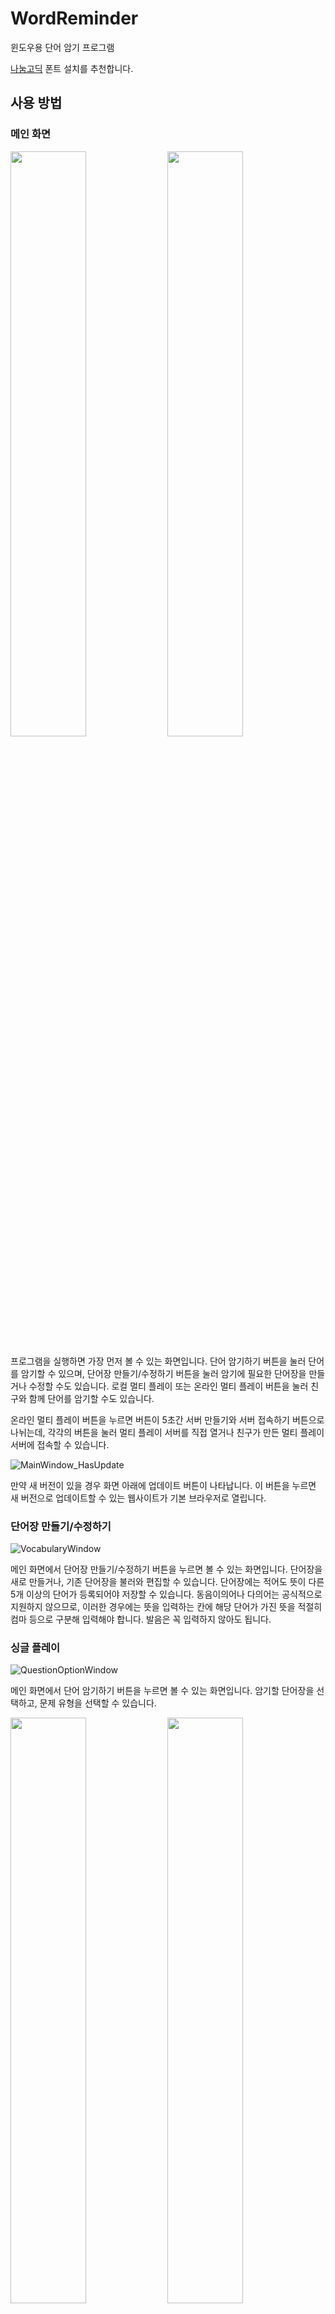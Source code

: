 # WordReminder
윈도우용 단어 암기 프로그램

[나눔고딕](https://hangeul.naver.com/2017/nanum) 폰트 설치를 추천합니다.

## 사용 방법
### 메인 화면
<p float="left">
	<img src="https://github.com/kmc7468/WordReminder/blob/master/img/MainWindow.png" width="49%" />
	<img src="https://github.com/kmc7468/WordReminder/blob/master/img/MainWindow_MultiplayClicked.png" width="49%" />
</p>

프로그램을 실행하면 가장 먼저 볼 수 있는 화면입니다. 단어 암기하기 버튼을 눌러 단어를 암기할 수 있으며, 단어장 만들기/수정하기 버튼을 눌러 암기에 필요한 단어장을 만들거나 수정할 수도 있습니다. 로컬 멀티 플레이 또는 온라인 멀티 플레이 버튼을 눌러 친구와 함께 단어를 암기할 수도 있습니다.

온라인 멀티 플레이 버튼을 누르면 버튼이 5초간 서버 만들기와 서버 접속하기 버튼으로 나뉘는데, 각각의 버튼을 눌러 멀티 플레이 서버를 직접 열거나 친구가 만든 멀티 플레이 서버에 접속할 수 있습니다.

![MainWindow_HasUpdate](https://github.com/kmc7468/WordReminder/blob/master/img/MainWindow_HasUpdate.png)

만약 새 버전이 있을 경우 화면 아래에 업데이트 버튼이 나타납니다. 이 버튼을 누르면 새 버전으로 업데이트할 수 있는 웹사이트가 기본 브라우저로 열립니다.

### 단어장 만들기/수정하기
![VocabularyWindow](https://github.com/kmc7468/WordReminder/blob/master/img/VocabularyWindow.png)

메인 화면에서 단어장 만들기/수정하기 버튼을 누르면 볼 수 있는 화면입니다. 단어장을 새로 만들거나, 기존 단어장을 불러와 편집할 수 있습니다. 단어장에는 적어도 뜻이 다른 5개 이상의 단어가 등록되어야 저장할 수 있습니다. 동음이의어나 다의어는 공식적으로 지원하지 않으므로, 이러한 경우에는 뜻을 입력하는 칸에 해당 단어가 가진 뜻을 적절히 컴마 등으로 구분해 입력해야 합니다. 발음은 꼭 입력하지 않아도 됩니다.

### 싱글 플레이
![QuestionOptionWindow](https://github.com/kmc7468/WordReminder/blob/master/img/QuestionOptionWindow.png)

메인 화면에서 단어 암기하기 버튼을 누르면 볼 수 있는 화면입니다. 암기할 단어장을 선택하고, 문제 유형을 선택할 수 있습니다.

<p float="left">
	<img src="https://github.com/kmc7468/WordReminder/blob/master/img/QuestionWindow.png" width="49%" />
	<img src="https://github.com/kmc7468/WordReminder/blob/master/img/QuestionWindow_ExcludeDuplicatedQuestion.png" width="49%" />
</p>

시작하기 버튼을 누르면 단어를 암기할 수 있습니다. 선택된 단어장에서 선택한 문제 유형에 따라 5지선다형 문제가 자동으로 생성됩니다.

기타 옵션에서 중복된 문제 제외하기 옵션을 선택하면 왼쪽 위에 남은 문제의 개수가 표시됩니다. 한 번에 문제의 답을 맞힐 경우 개수가 줄어듭니다.

![StatisticWindow](https://github.com/kmc7468/WordReminder/blob/master/img/StatisticWindow.png)

그만 외우기 버튼을 누르면 암기를 종료할 수 있습니다. 이 화면에서는 잘 외우지 못한 단어 목록을 확인하고, 잘 외우지 못한 단어만 모아서 다시 암기할 수도 있습니다. 이러한 경우 적어도 뜻이 다른 5개 이상의 단어를 틀렸어야 합니다.

### 멀티 플레이
WordReminder에는 2가지 멀티 플레이 모드가 있어 친구와 함께 단어를 암기할 수 있습니다.

#### 로컬 멀티 플레이
첫 번째로, 로컬 멀티 플레이는 지금 같이 있는 친구와 컴퓨터 1대를 사용해 암기하는 모드입니다. 메인 화면에서 로컬 멀티 플레이 버튼을 누르면 싱글 플레이 버튼을 눌렀을 때와 같은 화면이 나타납니다. 친구와 함께 암기할 단어장을 선택하고, 문제 유형을 선택할 수 있습니다. 

![LocalMultiplayWindow](https://github.com/kmc7468/WordReminder/blob/master/img/LocalMultiplayWindow.png)

그 창에서 시작하기 버튼을 누르면 볼 수 있는 화면입니다. 선택된 단어장에서 선택한 문제 유형에 따라 4지선다형 문제가 자동으로 생성됩니다. 로컬 멀티 플레이에서는 친구와 경쟁하며 최대한 빨리, 더 많은 문제를 맞혀야 합니다. 상대적으로 왼쪽에 있는 플레이어는 키보드의 WASD키, 상대적으로 오른쪽에 있는 플레이어는 키보드의 방향키를 사용해 선지를 고를 수 있습니다(만약 WASD키의 입력이 제대로 인식되지 않는다면 한/영 키를 눌러 알파벳 입력 모드로 전환해 보세요). 선지를 맞히면 2점을 얻고, 틀릴 때마다 1점을 잃습니다. 자세한 배점은 다음과 같습니다.

제일 먼저 선지를 고른 플레이어를 A, 그렇지 않은 플레이어를 B라고 하겠습니다. A가 고른 선지가 정답일 경우 A는 2점을 얻고 B의 점수에는 변화가 없습니다. 그러나, 정답이 아니였을 경우 B에게 선지를 고를 기회가 주어집니다. 이때, B가 선지를 고를 때까지 A는 선지를 고를 수 없습니다. B가 고른 선지가 정답일 경우 A는 1점을 잃고 B는 2점을 얻습니다. 그러나, 정답이 아니었을 경우 다시 A에게 선지를 고를 기회가 주어지며, B는 더이상 선지를 고를 수 없게됩니다. A가 고른 선지가 정답일 경우 B는 1점을 잃고 A는 1점을 얻습니다. 그러나, 정답이 아니었을 경우 A는 1점을 잃고 B의 점수에는 변화가 없습니다. 배점이 완료되면 다시 새로운 4지선다형 문제가 자동으로 생성됩니다.

![LocalMultiplayWindow_Score](https://github.com/kmc7468/WordReminder/blob/master/img/LocalMultiplayWindow_Score.png)

그만 외우기 버튼을 누르면 두 플레이어의 점수를 확인하고 암기를 종료할 수 있습니다. 싱글 플레이와 달리 잘 외우지 못한 단어 목록을 확인할 수는 없습니다.

#### 온라인 멀티 플레이
두 번째로, 온라인 멀티 플레이는 멀리 떨어진 친구와 컴퓨터 2대와 인터넷을 사용해 암기하는 모드입니다.

<p float="left">
	<img src="https://github.com/kmc7468/WordReminder/blob/master/img/MultiplayStartWindow_ServerCreation.png" width="49%" />
	<img src="https://github.com/kmc7468/WordReminder/blob/master/img/MultiplayStartWindow_ServerJoining.png" width="49%" />
</p>

메인 화면에서 각각 서버 만들기, 서버 접속하기 버튼을 누르면 볼 수 있는 화면입니다. 서버 만들기를 눌렀을 경우 컴퓨터의 외부 IP를 확인하고, 서버를 열 포트와 플레이 모드, 자신의 역할을 고를 수 있습니다. 서버 접속하기 버튼을 눌렀을 경우 접속할 서버의 주소를 입력할 수 있습니다.

턴제 모드는 두 사람의 역할이 매 턴마다 바뀌는 플레이 모드이고, 역할 고정 모드는 역할이 바뀌지 않는 플레이 모드입니다.

##### 턴제 모드
<p float="left">
	<img src="https://github.com/kmc7468/WordReminder/blob/master/img/QuestionWindow_Examiner1.png" width="49%" />
	<img src="https://github.com/kmc7468/WordReminder/blob/master/img/QuestionWindow_Examiner2.png" width="49%" />
</p>

턴제 모드에서, 먼저 출제자는 컴퓨터가 생성한 5개의 선지를 확인할 수 있습니다. 출제자는 이 중 하나의 단어를 골라 응시자에게 해당 단어를 맞히도록 할 수 있습니다. 이후 응시자가 문제를 맞힐 때까지 출제자는 대기하게 됩니다.

<p float="left">
	<img src="https://github.com/kmc7468/WordReminder/blob/master/img/QuestionWindow_Examinee1.png" width="49%" />
	<img src="https://github.com/kmc7468/WordReminder/blob/master/img/QuestionWindow_Examinee2.png" width="49%" />
</p>

응시자는 먼저 출제자가 단어를 고르는 것을 대기하게 됩니다. 출제자가 단어를 고르면, 응시자는 출제자의 컴퓨터가 생성한 5개의 선지를 확인할 수 있습니다. 응시자는 제시된 문제를 읽고, 적절한 답을 골라야 합니다. 이때, 답은 출제자가 정한 단어가 됩니다.

문제의 유형은 서버 생성자의 설정에 따릅니다. 만약 1가지 유형만 골랐다면 해당 유형의 문제만 출제되고, 2가지 유형을 골랐다면 랜덤으로 유형이 결정됩니다.

응시자가 올바른 답을 고르면 1회의 턴이 끝나고, 출제자와 응시자의 역할이 바뀝니다. 게임은 언제든지 그만 외우기 버튼을 눌러 중지할 수 있습니다. 그만 외우기 버튼을 누르면 싱글 플레이와 같이 잘 외우지 못한 단어 목록을 확인하고, 잘 외우지 못한 단어만 모아서 다시 암기할 수도 있습니다. 단, 다시 암기하는 것은 멀티 플레이가 아닌 싱글 플레이로 진행됩니다.

##### 역할 고정 모드
<p float="left">
	<img src="https://github.com/kmc7468/WordReminder/blob/master/img/ExaminerWindow_1.png" width="49%" />
	<img src="https://github.com/kmc7468/WordReminder/blob/master/img/ExaminerWindow_2.png" width="49%" />
</p>

역할 고정 모드에서, 먼저 출제자는 단어 목록을 확인할 수 있습니다. 출제자는 이 중 하나의 단어를 골라 응시자에게 해당 단어를 맞히도록 할 수 있습니다. 선택한 단어 외의 선지는 컴퓨터가 자동으로 생성합니다. 이후 응시자가 문제를 맞힐 때까지 출제자는 대기하게 됩니다.

<p float="left">
	<img src="https://github.com/kmc7468/WordReminder/blob/master/img/QuestionWindow_FixedExaminee1.png" width="49%" />
	<img src="https://github.com/kmc7468/WordReminder/blob/master/img/QuestionWindow_FixedExaminee2.png" width="49%" />
</p>

응시자는 먼저 출제자가 단어를 고르는 것을 대기하게 됩니다. 출제자가 단어를 고르면, 응시자는 출제자가 고른 선지와 컴퓨터가 생성한 4개의 선지를 확인할 수 있습니다. 응시자는 제시된 문제를 읽고, 적절한 답을 골라야 합니다. 이때, 답은 출제자가 정한 단어가 됩니다.

문제의 유형은 서버 생성자의 설정에 따릅니다. 만약 1가지 유형만 골랐다면 해당 유형의 문제만 출제되고, 2가지 유형을 골랐다면 랜덤으로 유형이 결정됩니다.

응시자가 올바른 답을 고르면, 출제자는 다시 응답자에게 맞히도록 할 단어를 고를 수 있게되며, 응답자는 출제자가 단어를 고르는 것을 다시 대기하게 됩니다. 게임은 언제든지 그만 외우기 버튼을 눌러 중지할 수 있습니다. 그만 외우기 버튼을 누르면 싱글 플레이와 같이 잘 외우지 못한 단어 목록을 확인하고, 잘 외우지 못한 단어만 모아서 다시 암기할 수도 있습니다. 단, 다시 암기하는 것은 멀티 플레이가 아닌 싱글 플레이로 진행됩니다.

만약 출제자나 응답자 둘 중 한 쪽이 역할 변경 요청하기 버튼을 누르면, 상대방에게 출제자와 응답자의 역할을 바꿀 것을 요청하게 됩니다. 만약 상대방이 역할 변경을 수락할 경우 출제자는 응답자가, 응답자는 출제자가 되어 위에서 설명한 과정을 진행하게 됩니다.
